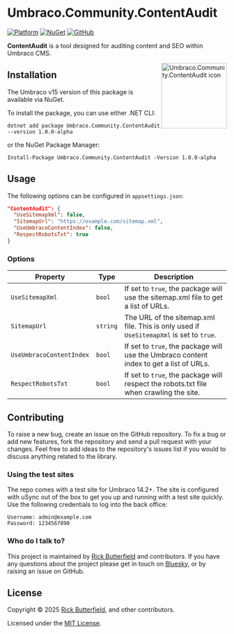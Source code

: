 # Umbraco.Community.ContentAudit

[![Platform](https://img.shields.io/badge/Umbraco-15+-%233544B1?style=flat&logo=umbraco)](https://umbraco.com/products/umbraco-cms/)
[![NuGet](https://img.shields.io/nuget/v/Umbraco.Community.ContentAudit.svg)](https://www.nuget.org/packages/Umbraco.Community.ContentAudit/)
[![GitHub](https://img.shields.io/github/license/rickbutterfield/Umbraco.Community.ContentAudit)](https://github.com/rickbutterfield/Umbraco.Community.ContentAudit/blob/develop/LICENSE)

**ContentAudit** is a tool designed for auditing content and SEO within Umbraco CMS.

<img src="https://raw.githubusercontent.com/rickbutterfield/Umbraco.Community.ContentAudit/main/.github/assets/icon.svg" alt="Umbraco.Community.ContentAudit icon" width="150" height="150" align="right">

## Installation
The Umbraco v15 version of this package is available via NuGet.

To install the package, you can use either .NET CLI:
```
dotnet add package Umbraco.Community.ContentAudit --version 1.0.0-alpha
```

or the NuGet Package Manager:
```
Install-Package Umbraco.Community.ContentAudit -Version 1.0.0-alpha
```
## Usage
The following options can be configured in `appsettings.json`:

```json
"ContentAudit": {
  "UseSitemapXml": false,
  "SitemapUrl": "https://example.com/sitemap.xml",
  "UseUmbracoContentIndex": false,
  "RespectRobotsTxt": true
}
```

### Options
| Property | Type | Description |
| -------- | ---- | ----------- |
| `UseSitemapXml` | `bool` | If set to `true`, the package will use the sitemap.xml file to get a list of URLs. |
| `SitemapUrl` | `string` | The URL of the sitemap.xml file. This is only used if `UseSitemapXml` is set to `true`. |
| `UseUmbracoContentIndex` | `bool` | If set to `true`, the package will use the Umbraco content index to get a list of URLs. |
| `RespectRobotsTxt` | `bool` | If set to `true`, the package will respect the robots.txt file when crawling the site. |
## Contributing
To raise a new bug, create an issue on the GitHub repository. To fix a bug or add new features, fork the repository and send a pull request with your changes. Feel free to add ideas to the repository's issues list if you would to discuss anything related to the library.

### Using the test sites
The repo comes with a test site for Umbraco 14.2+. The site is configured with uSync out of the box to get you up and running with a test site quickly. Use the following credentials to log into the back office:

```
Username: admin@example.com
Password: 1234567890
```
### Who do I talk to?
This project is maintained by [Rick Butterfield](https://rickbutterfield.dev) and contributors. If you have any questions about the project please get in touch on [Bluesky](https://bsky.app/profile/rickbutterfield.dev), or by raising an issue on GitHub.

## License
Copyright &copy; 2025 [Rick Butterfield](https://rickbutterfield.dev), and other contributors.

Licensed under the [MIT License](https://github.com/rickbutterfield/Umbraco.Community.ContentAudit/blob/main/LICENSE.md).